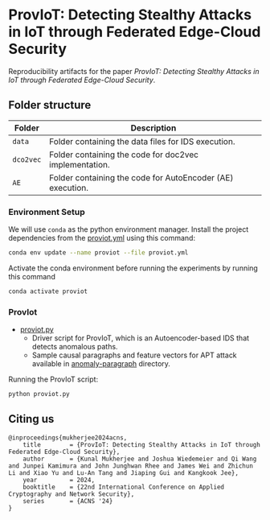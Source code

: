 # ProvIoT: Detecting Stealthy Attacks in IoT through Federated Edge-Cloud Security

Reproducibility artifacts for the paper _ProvIoT: Detecting Stealthy Attacks in IoT through Federated Edge-Cloud Security_.


## Folder structure

| Folder | Description|
| -------|-----------|
| `data`| Folder containing the data files for IDS execution. |
| `dco2vec`| Folder containing the code for doc2vec implementation. |
| `AE`| Folder containing the code for AutoEncoder (AE) execution. |

### Environment Setup

We will use `conda` as the python environment manager. Install the project dependencies from the [proviot.yml](proviot.yml) using this command:

```bash
conda env update --name proviot --file proviot.yml
```

Activate the conda environment before running the experiments by running this command

```bash
conda activate proviot
```

### ProvIot

* [proviot.py](AE/provIoT.py)
  * Driver script for ProvIoT, which is an Autoencoder-based IDS that detects anomalous paths.
  * Sample causal paragraphs and feature vectors for APT attack available in [anomaly-paragraph](data/example-paragraph/anomaly-paragraph.csv) directory.
  
Running the ProvIoT script:

```bash
python proviot.py
```

## Citing us

```
@inproceedings{mukherjee2024acns,
	title        = {ProvIoT: Detecting Stealthy Attacks in IoT through Federated Edge-Cloud Security},
	author       = {Kunal Mukherjee and Joshua Wiedemeier and Qi Wang and Junpei Kamimura and John Junghwan Rhee and James Wei and Zhichun Li and Xiao Yu and Lu-An Tang and Jiaping Gui and Kangkook Jee},
	year         = 2024,
	booktitle    = {22nd International Conference on Applied Cryptography and Network Security},
	series       = {ACNS '24}
}
```
